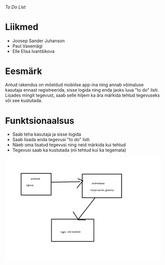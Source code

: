 ###### To Do List

# Liikmed
* Joosep Sander Juhanson
* Paul Vasemägi
* Elle Elisa Ivantšikova

# Eesmärk
Antud rakendus on mõeldud mobiilse app-ina ning annab võimaluse kasutaja ennast registreerida, sisse logida ning enda jaoks luua "to do" listi. Lisades mingit tegevust, saab selle hiljem ka ära märkida tehtud tegevuseks või see kustutada.

# Funktsionaalsus
* Saab teha kasutaja ja sisse logida
* Saab lisada enda tegevusi "to do" listi
* Näeb oma lisatud tegevusi ning neid märkida kui tehtud
* Tegevusi saab ka kustutada (nii tehtud kui ka tegemata)

![Andmete liikumise skeem](/skeem.png)
